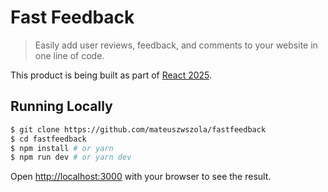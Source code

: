 # Fast Feedback

> Easily add user reviews, feedback, and comments to your website in one line of code.

This product is being built as part of [React 2025](https://react2025.com).

## Running Locally

```bash
$ git clone https://github.com/mateuszwszola/fastfeedback
$ cd fastfeedback
$ npm install # or yarn
$ npm run dev # or yarn dev
```

Open [http://localhost:3000](http://localhost:3000) with your browser to see the result.
